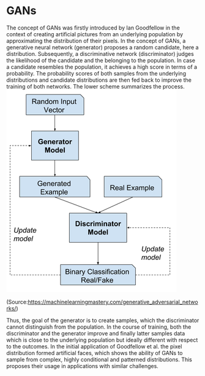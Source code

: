 # GANs
The concept of GANs was firstly introduced by Ian Goodfellow in the context of creating
artificial pictures from an underlying population by approximating the distribution of their
pixels.
In the concept of GANs, a generative neural network (generator) proposes a random
candidate, here a distribution. Subsequently, a discriminative network (discriminator) judges
the likelihood of the candidate and the belonging to the population. 
In case a candidate resembles the population, it achieves a high score in terms of a probability. The probability scores of both samples from the underlying distributions and candidate distributions are then fed back to improve the training of both networks. The lower scheme summarizes the process. 
![GAN-Scheme](https://github.com/jurahel/GANs/blob/master/GAN_scheme.png)


(Source:https://machinelearningmastery.com/generative_adversarial_networks/)

Thus, the goal of the generator is to create samples, which the discriminator cannot distinguish from the population. In the
course of training, both the discriminator and the generator improve and finally latter samples
data which is close to the underlying population but ideally different with respect to the outcomes.
In the initial application of Goodfellow et al. the pixel distribution formed artificial
faces, which shows the ability of GANs to sample from complex, highly conditional and patterned
distributions. This proposes their usage in applications with similar challenges.
